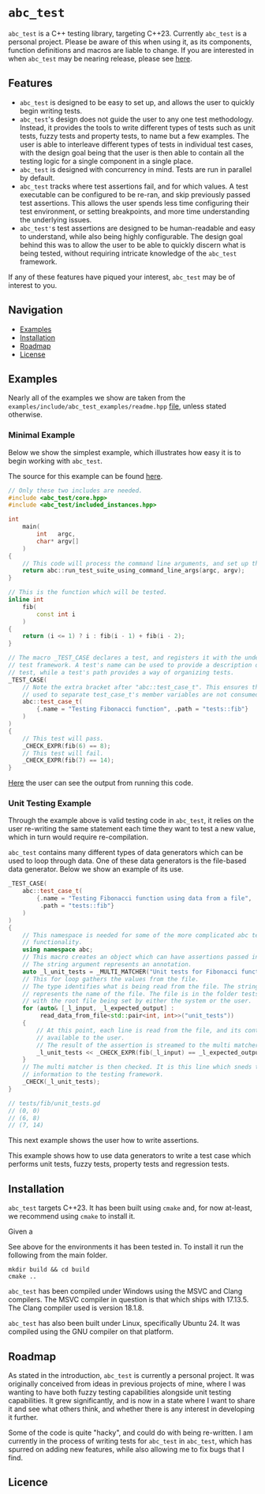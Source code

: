 # `abc_test` #

`abc_test` is a C++ testing library, targeting C++23. Currently `abc_test` is a personal project. Please be aware of this when using it, as its components, function definitions and macros are liable to change. If you are interested in when `abc_test` may be nearing release, please see [here](#roadmap).

## Features ##
- `abc_test` is designed to be easy to set up, and allows the user to quickly begin writing tests. 
- `abc_test`'s design does not guide the user to any one test methodology. Instead, it provides the tools to write different types of tests such as unit tests, fuzzy tests and property tests, to name but a few examples. The user is able to interleave different types of tests in individual test cases, with the design goal being that the user is then able to contain all the testing logic for a single component in a single place.
- `abc_test` is designed with concurrency in mind. Tests are run in parallel by default.
- `abc_test` tracks where test assertions fail, and for which values. A test executable can be configured to be re-ran, and skip previously passed test assertions. This allows the user spends less time configuring their test environment, or setting breakpoints, and more time understanding the underlying issues.
- `abc_test'`s test assertions are designed to be human-readable and easy to understand, while also being highly configurable. The design goal behind this was to allow the user to be able to quickly discern what is being tested, without requiring intricate knowledge of the `abc_test` framework.

If any of these features have piqued your interest, `abc_test` may be of interest to you.

## Navigation ##
- [Examples](#examples)
- [Installation](#installation)
- [Roadmap](#roadmap)
- [License](#license)

## Examples ##

Nearly all of the examples we show are taken from the `examples/include/abc_test_examples/readme.hpp` [file](examples/include/abc_test_examples/readme.hpp), unless stated otherwise. 

### Minimal Example ###

Below we show the simplest example, which illustrates how easy it is to begin working with `abc_test`.

The source for this example can be found [here](scripts/script_to_use_library/main_to_cpy.cpp).

```cpp
// Only these two includes are needed.
#include <abc_test/core.hpp>
#include <abc_test/included_instances.hpp>

int
    main(
        int   argc,
        char* argv[]
    )
{
    // This code will process the command line arguments, and set up the testing enviornment.
    return abc::run_test_suite_using_command_line_args(argc, argv);
}

// This is the function which will be tested.
inline int
    fib(
        const int i
    )
{
    return (i <= 1) ? i : fib(i - 1) + fib(i - 2);
}

// The macro _TEST_CASE declares a test, and registers it with the underlying
// test framework. A test's name can be used to provide a description of the
// test, while a test's path provides a way of organizing tests.
_TEST_CASE(
    // Note the extra bracket after "abc::test_case_t". This ensures the commas
    // used to separate test_case_t's member variables are not consumed by the macro.
    abc::test_case_t(
        {.name = "Testing Fibonacci function", .path = "tests::fib"}
    )
)
{
    // This test will pass.
    _CHECK_EXPR(fib(6) == 8);
    // This test will fail.
    _CHECK_EXPR(fib(7) == 14);
}

```

[Here]() the user can see the output from running this code.

### Unit Testing Example ###

Through the example above is valid testing code in `abc_test`, it relies on the user re-writing the same statement each time they want to test a new value, which in turn would require re-compilation.

`abc_test` contains many different types of data generators which can be used to loop through data. One of these data generators is the file-based data generator. Below we show an example of its use.

```cpp
_TEST_CASE(
    abc::test_case_t(
        {.name = "Testing Fibonacci function using data from a file",
         .path = "tests::fib"}
    )
)
{
    // This namespace is needed for some of the more complicated abc test
    // functionality.
    using namespace abc;
    // This macro creates an object which can have assertions passed into it.
    // The string argument represents an annotation.
    auto _l_unit_tests = _MULTI_MATCHER("Unit tests for Fibonacci function");
    // This for loop gathers the values from the file.
    // The type identifies what is being read from the file. The string
    // represents the name of the file. The file is in the folder tests/fib,
    // with the root file being set by either the system or the user.
    for (auto& [_l_input, _l_expected_output] :
         read_data_from_file<std::pair<int, int>>("unit_tests"))
    {
        // At this point, each line is read from the file, and its contents are
        // available to the user.
        // The result of the assertion is streamed to the multi matcher.
        _l_unit_tests << _CHECK_EXPR(fib(_l_input) == _l_expected_output);
    }
    // The multi matcher is then checked. It is this line which sneds the
    // information to the testing framework.
    _CHECK(_l_unit_tests);
}

// tests/fib/unit_tests.gd
// (0, 0)
// (6, 8)
// (7, 14)

```

This next example shows the user how to write assertions.

This example shows how to use data generators to write a test case which performs unit tests, fuzzy tests, property tests and regression tests.

## Installation ##

`abc_test` targets C++23. It has been built using `cmake` and, for now at-least, we recommend using `cmake` to install it.

Given a 

See above for the environments it has been tested in. To install it run the following from the main folder.

```
mkdir build && cd build
cmake ..
```

`abc_test` has been compiled under Windows using the MSVC and Clang compilers. The MSVC compiler in question is that which ships with 17.13.5. The Clang compiler used is version 18.1.8.

`abc_test` has also been built under Linux, specifically Ubuntu 24. It was compiled using the GNU compiler on that platform.


## Roadmap ##

As stated in the introduction, `abc_test` is currently a personal project. It was originally conceived from ideas in previous projects of mine, where I was wanting to have both fuzzy testing capabilities alongside unit testing capabilities. It grew significantly, and is now in a state where I want to share it and see what others think, and whether there is any interest in developing it further.

Some of the code is quite "hacky", and could do with being re-written. I am currently in the process of writing tests for `abc_test` in `abc_test`, which has spurred on adding new features, while also allowing me to fix bugs that I find.

## Licence ##